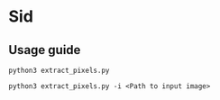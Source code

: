 # Sid

## Usage guide
```
python3 extract_pixels.py
```
```
python3 extract_pixels.py -i <Path to input image>
```